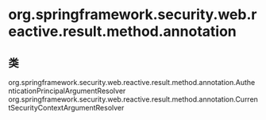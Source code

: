 # org.springframework.security.web.reactive.result.method.annotation

## 类

org.springframework.security.web.reactive.result.method.annotation.AuthenticationPrincipalArgumentResolver
org.springframework.security.web.reactive.result.method.annotation.CurrentSecurityContextArgumentResolver




